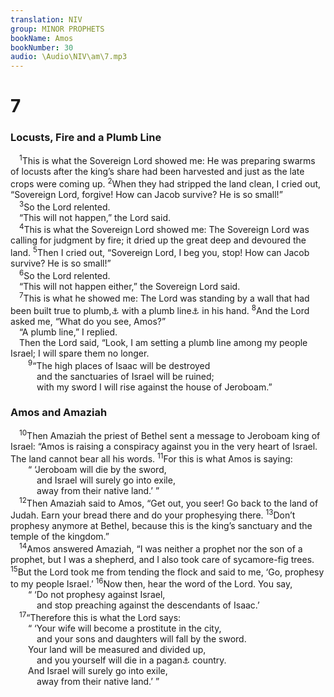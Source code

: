 ```yaml
---
translation: NIV
group: MINOR PROPHETS
bookName: Amos 
bookNumber: 30
audio: \Audio\NIV\am\7.mp3
---
```


<div class="title"><h1>7</h1><h3>Locusts, Fire and a Plumb Line </h3></div>
<span class="verse am_7_1"> <sup>1</sup>This is what the Sovereign Lord showed me: He was preparing swarms of locusts after the king’s share had been harvested and just as the late crops were coming up. </span>
<span class="verse am_7_2"><sup>2</sup>When they had stripped the land clean, I cried out, “Sovereign Lord, forgive! How can Jacob survive? He is so small!” <br/></span>
<span class="verse am_7_3"> <sup>3</sup>So the Lord relented. <br/> “This will not happen,” the Lord said. <br/></span>
<span class="verse am_7_4"> <sup>4</sup>This is what the Sovereign Lord showed me: The Sovereign Lord was calling for judgment by fire; it dried up the great deep and devoured the land. </span>
<span class="verse am_7_5"><sup>5</sup>Then I cried out, “Sovereign Lord, I beg you, stop! How can Jacob survive? He is so small!” <br/></span>
<span class="verse am_7_6"> <sup>6</sup>So the Lord relented. <br/> “This will not happen either,” the Sovereign Lord said. <br/></span>
<span class="verse am_7_7"> <sup>7</sup>This is what he showed me: The Lord was standing by a wall that had been built true to plumb,<a data-toggle="tooltip" data-placement="bottom" title="The meaning of the Hebrew for this phrase is uncertain.">⚓</a> with a plumb line<a data-toggle="tooltip" data-placement="bottom" title="The meaning of the Hebrew for this phrase is uncertain; also in verse 8.">⚓</a> in his hand. </span>
<span class="verse am_7_8"><sup>8</sup>And the Lord asked me, “What do you see, Amos?” <br/> “A plumb line,” I replied. <br/> Then the Lord said, “Look, I am setting a plumb line among my people Israel; I will spare them no longer. <br/></span>
<span class="verse am_7_9">  <sup>9</sup>“The high places of Isaac will be destroyed <br/>   and the sanctuaries of Israel will be ruined; <br/>   with my sword I will rise against the house of Jeroboam.” <br/></span>
<div class="title"><h3>Amos and Amaziah </h3></div>
<span class="verse am_7_10"> <sup>10</sup>Then Amaziah the priest of Bethel sent a message to Jeroboam king of Israel: “Amos is raising a conspiracy against you in the very heart of Israel. The land cannot bear all his words. </span>
<span class="verse am_7_11"><sup>11</sup>For this is what Amos is saying: <br/>  “ ‘Jeroboam will die by the sword, <br/>   and Israel will surely go into exile, <br/>   away from their native land.’ ” <br/></span>
<span class="verse am_7_12"> <sup>12</sup>Then Amaziah said to Amos, “Get out, you seer! Go back to the land of Judah. Earn your bread there and do your prophesying there. </span>
<span class="verse am_7_13"><sup>13</sup>Don’t prophesy anymore at Bethel, because this is the king’s sanctuary and the temple of the kingdom.” <br/></span>
<span class="verse am_7_14"> <sup>14</sup>Amos answered Amaziah, “I was neither a prophet nor the son of a prophet, but I was a shepherd, and I also took care of sycamore-fig trees. </span>
<span class="verse am_7_15"><sup>15</sup>But the Lord took me from tending the flock and said to me, ‘Go, prophesy to my people Israel.’ </span>
<span class="verse am_7_16"><sup>16</sup>Now then, hear the word of the Lord. You say, <br/>  “ ‘Do not prophesy against Israel, <br/>   and stop preaching against the descendants of Isaac.’ <br/></span>
<span class="verse am_7_17"> <sup>17</sup>“Therefore this is what the Lord says: <br/>  “ ‘Your wife will become a prostitute in the city, <br/>   and your sons and daughters will fall by the sword. <br/>  Your land will be measured and divided up, <br/>   and you yourself will die in a pagan<a data-toggle="tooltip" data-placement="bottom" title="Hebrew an unclean">⚓</a> country. <br/>  And Israel will surely go into exile, <br/>   away from their native land.’ ” <br/></span>

